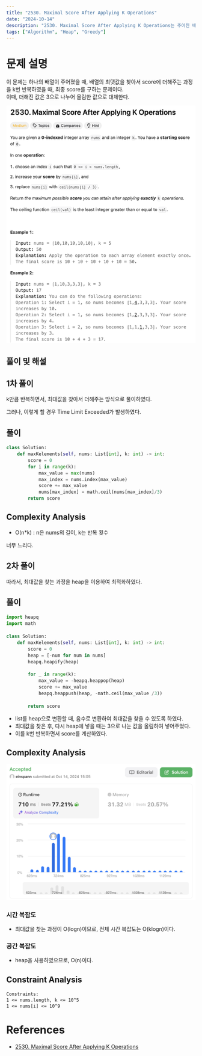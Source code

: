 ```yaml
---
title: "2530. Maximal Score After Applying K Operations"
date: "2024-10-14"
description: "2530. Maximal Score After Applying K Operations는 주어진 배열에서 최대값을 찾아서 score에 더해주는 과정을 k번 반복하였을 때, 최종 score를 구하는 문제이다."
tags: ["Algorithm", "Heap", "Greedy"]
---
```


# 문제 설명
이 문제는 하나의 배열이 주어졌을 때, 배열의 최댓값을 찾아서 score에 더해주는 과정을 k번 반복하였을 때, 최종 score를 구하는 문제이다.  
이때, 더해진 값은 3으로 나누어 올림한 값으로 대체한다.

![2530](../../../images/LEET/2530/2530.png)

## 풀이 및 해설

## 1차 풀이
k만큼 반복하면서, 최대값을 찾아서 더해주는 방식으로 풀이하였다.

그러나, 이렇게 할 경우 Time Limit Exceeded가 발생하였다.

## 풀이
```python
class Solution:
    def maxKelements(self, nums: List[int], k: int) -> int:
        score = 0
        for i in range(k):
            max_value = max(nums)
            max_index = nums.index(max_value)
            score += max_value
            nums[max_index] = math.ceil(nums[max_index]/3)
        return score
```

## Complexity Analysis
- O(n*k) : n은 nums의 길이, k는 반복 횟수

너무 느리다.

## 2차 풀이
따라서, 최대값을 찾는 과정을 heap을 이용하여 최적화하였다.

## 풀이
```python
import heapq
import math

class Solution:
    def maxKelements(self, nums: List[int], k: int) -> int:
        score = 0
        heap = [-num for num in nums]
        heapq.heapify(heap)

        for _ in range(k):
            max_value = -heapq.heappop(heap)
            score += max_value
            heapq.heappush(heap, -math.ceil(max_value /3))
        
        return score
```
- list를 heap으로 변환할 때, 음수로 변환하여 최대값을 찾을 수 있도록 하였다.
- 최대값을 찾은 후, 다시 heap에 넣을 때는 3으로 나눈 값을 올림하여 넣어주었다.
- 이를 k번 반복하면서 score를 계산하였다.

## Complexity Analysis
![tc](../../../images/LEET/2530/tc.png)

### 시간 복잡도
- 최대값을 찾는 과정이 O(logn)이므로, 전체 시간 복잡도는 O(klogn)이다.

### 공간 복잡도
- heap을 사용하였으므로, O(n)이다.

## Constraint Analysis
```
Constraints:
1 <= nums.length, k <= 10^5
1 <= nums[i] <= 10^9
```

# References
- [2530. Maximal Score After Applying K Operations](https://leetcode.com/problems/maximal-score-after-applying-operations/)